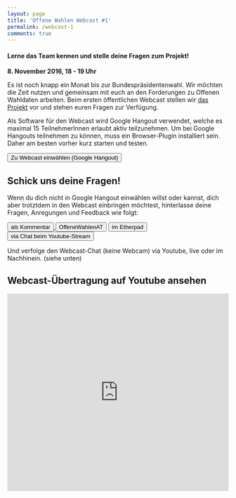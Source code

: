 ```yaml
---
layout: page
title: 'Offene Wahlen Webcast #1'
permalink: /webcast-1
comments: true
---
```


<h4 class="text-center lead">Lerne das Team kennen und stelle deine Fragen zum Projekt!</h4>

<div class="col-xs-12 col-sm-10 col-sm-offset-1 intro-webcast">
<p><strong>8. November 2016, 18 - 19 Uhr</strong></p>
<p>Es ist noch knapp ein Monat bis zur Bundespräsidentenwahl. Wir möchten die Zeit nutzen und gemeinsam mit euch an den Forderungen zu Offenen Wahldaten arbeiten. Beim ersten öffentlichen Webcast stellen wir <a href="/ueber-uns" title="Über uns">das Projekt</a> vor und stehen euren Fragen zur Verfügung.</p>
</div>

<div class="col-xs-12">
<p>Als Software für den Webcast wird Google Hangout verwendet, welche es maximal 15 TeilnehmerInnen erlaubt aktiv teilzunehmen. Um bei Google Hangouts teilnehmen zu können, muss ein Browser-Plugin installiert sein. Daher am besten vorher kurz starten und testen.</p>
<a href="https://hangouts.google.com/hangouts/_/ytl/xxxCapOs7Jx6CuB_I8kfZNiCorAgOGeRev7h_dkjVQQ=?hl=de_DE&authuser=1" title="Google Hangout" class="col-xs-12"><button class="button-border-red">Zu Webcast einwählen (Google Hangout)</button></a>
</div>

<h2 class="text-center">Schick uns deine Fragen!</h2>
<p>Wenn du dich nicht in Google Hangout einwählen willst oder kannst, dich aber trotztdem in den Webcast einbringen möchtest, hinterlasse deine Fragen, Anregungen und Feedback wie folgt:</p>
<a href="#disqus_thread" title="Kommentar" class="col-xs-12 col-sm-6"><button class="button-border-red">als Kommentar</button>
<a href="https://twitter.com/search?f=tweets&q=%23OffeneWahlenAT&src=typd" title="OffeneWahlenAT" class="col-xs-12 col-sm-6"><button class="button-border-red"><i class="fa fa-hashtag" aria-hidden="true"></i>OffeneWahlenAT</button></a>
<a href="http://pad.okfn.org/p/OffeneWahlenAT-Public-Hangout" title="Etherpad" class="col-xs-12 col-sm-6"><button class="button-border-red">im Etherpad</button></a>
<a href="https://www.youtube.com/watch?v=OHw4cCBajiQ" title="Youtube-Übertragung" class="col-xs-12 col-sm-6"><button class="button-border-red">via Chat beim Youtube-Stream</button></a>

Und verfolge den Webcast-Chat (keine Webcam) via Youtube, live oder im Nachhinein. (siehe unten)

<h2 class="text-center">Webcast-Übertragung auf Youtube ansehen</h2>
<iframe width="100%" height="450" src="https://www.youtube.com/embed/OHw4cCBajiQ" frameborder="0" allowfullscreen></iframe>
